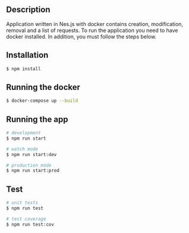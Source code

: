 ## Description

Application written in Nes.js with docker contains creation, modification, removal and a list of requests. To run the application you need to have docker installed. In addition, you must follow the steps below.

## Installation

```bash
$ npm install
```

## Running the docker

```bash
$ docker-compose up --build
```


## Running the app

```bash
# development
$ npm run start

# watch mode
$ npm run start:dev

# production mode
$ npm run start:prod
```

## Test

```bash
# unit tests
$ npm run test

# test coverage
$ npm run test:cov
```
